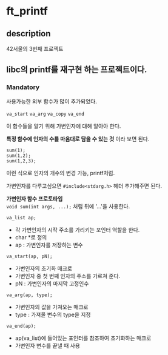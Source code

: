 # ft_printf

## description
42서울의 3번째 프로젝트   
   
libc의 printf를 재구현 하는 프로젝트이다.
---

### Mandatory
사용가능한 외부 함수가 많이 추가되었다.

```va_start``` ```va_arg``` ```va_copy``` ```va_end```

이 함수들을 알기 위해 가변인자에 대해 알아야 한다.

**특정 함수에 인자의 수를 마음대로 담을 수 있는 것** 이라 보면 된다.

```
sum(1);
sum(1,2);
sum(1,2,3);
```
이런 식으로 인자의 개수의 변경 가능, printf처럼.

가변인자를 다루고싶으면 ```#include<stdarg.h>``` 헤더 추가해주면 된다.

**가변인자 함수 프로토타입**   
```void sum(int args, ...);``` 처럼 뒤에 '...'을 사용한다.


```va_list ap;```   
- 각 가변인자의 시작 주소를 가리키는 포인터 역할을 한다.
- char *로 정의
- ap : 가변인자를 저장하는 변수   


```va_start(ap, pN);```   
- 가변인자의 초기화 매크로   
- 가변인자 중 첫 번째 인자의 주소를 가르쳐 준다.
- pN : 가변인자의 마지막 고정인수   


```va_arg(ap, type);```   
- 가변인자의 값을 가져오는 매크로   
- type : 가져올 변수의 type을 지정   


```va_end(ap);```   
- ap(va_list)에 들어있는 포인터를 참조하여 초기화하는 매크로    
- 가변인자 변수를 끝낼 때 사용   
